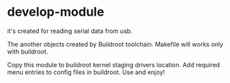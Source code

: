 # develop-module

it's created for reading serial data from usb. 


The another objects created by Buildroot toolchain. Makefile will works only with buildroot. 

Copy this module to buildroot kernel staging drivers location. Add required menu entries to config files in buildroot. Use and enjoy!
